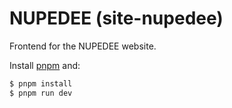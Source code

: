 # NUPEDEE (site-nupedee)

Frontend for the NUPEDEE website.

Install [pnpm](https://pnpm.io/) and:

``` bash
$ pnpm install
$ pnpm run dev
```
